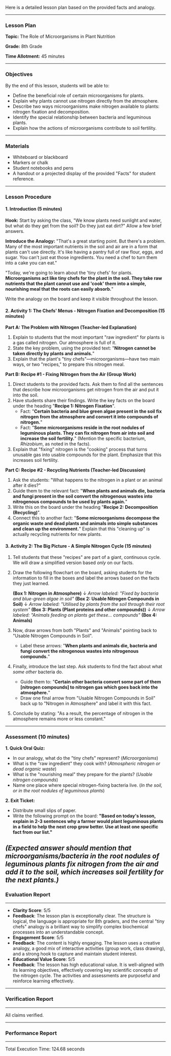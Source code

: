 Here is a detailed lesson plan based on the provided facts and analogy.

***

### **Lesson Plan**

**Topic:** The Role of Microorganisms in Plant Nutrition

**Grade:** 8th Grade

**Time Allotment:** 45 minutes

---

### **Objectives**

By the end of this lesson, students will be able to:
*   Define the beneficial role of certain microorganisms for plants.
*   Explain why plants cannot use nitrogen directly from the atmosphere.
*   Describe two ways microorganisms make nitrogen available to plants: nitrogen fixation and decomposition.
*   Identify the special relationship between bacteria and leguminous plants.
*   Explain how the actions of microorganisms contribute to soil fertility.

---

### **Materials**

*   Whiteboard or blackboard
*   Markers or chalk
*   Student notebooks and pens
*   A handout or a projected display of the provided "Facts" for student reference.

---

### **Lesson Procedure**

#### **1. Introduction (5 minutes)**

**Hook:** Start by asking the class, "We know plants need sunlight and water, but what do they get from the soil? Do they just eat dirt?" Allow a few brief answers.

**Introduce the Analogy:**
"That's a great starting point. But there's a problem. Many of the most important nutrients in the soil and air are in a form that plants can't use directly. It's like having a pantry full of raw flour, eggs, and sugar. You can't just eat those ingredients. You need a chef to turn them into a cake you can eat."

"Today, we're going to learn about the 'tiny chefs' for plants. **Microorganisms act like tiny chefs for the plant in the soil. They take raw nutrients that the plant cannot use and 'cook' them into a simple, nourishing meal that the roots can easily absorb.**"

Write the analogy on the board and keep it visible throughout the lesson.

#### **2. Activity 1: The Chefs' Menus - Nitrogen Fixation and Decomposition (15 minutes)**

**Part A: The Problem with Nitrogen (Teacher-led Explanation)**
1.  Explain to students that the most important "raw ingredient" for plants is a gas called nitrogen. Our atmosphere is full of it.
2.  State the key problem, using the provided text: "**Nitrogen cannot be taken directly by plants and animals.**"
3.  Explain that the plant's "tiny chefs"—microorganisms—have two main ways, or two "recipes," to prepare this nitrogen meal.

**Part B: Recipe #1 - Fixing Nitrogen from the Air (Group Work)**
1.  Direct students to the provided facts. Ask them to find all the sentences that describe how microorganisms get nitrogen from the air and put it into the soil.
2.  Have students share their findings. Write the key facts on the board under the heading "**Recipe 1: Nitrogen Fixation**".
    *   Fact: "**Certain bacteria and blue green algae present in the soil fix nitrogen from the atmosphere and convert it into compounds of nitrogen.**"
    *   Fact: "**Some microorganisms reside in the root nodules of leguminous plants. They can fix nitrogen from air into soil and increase the soil fertility.**" (Mention the specific bacterium, *Rhizobium*, as noted in the facts).
3.  Explain that "fixing" nitrogen is the "cooking" process that turns unusable gas into usable compounds for the plant. Emphasize that this increases soil fertility.

**Part C: Recipe #2 - Recycling Nutrients (Teacher-led Discussion)**
1.  Ask the students: "What happens to the nitrogen in a plant or an animal after it dies?"
2.  Guide them to the relevant fact: "**When plants and animals die, bacteria and fungi present in the soil convert the nitrogenous wastes into nitrogenous compounds to be used by plants again.**"
3.  Write this on the board under the heading "**Recipe 2: Decomposition (Recycling)**".
4.  Connect this to another fact: "**Some microorganisms decompose the organic waste and dead plants and animals into simple substances and clean up the environment.**" Explain that this "cleaning up" is actually recycling nutrients for new plants.

#### **3. Activity 2: The Big Picture - A Simple Nitrogen Cycle (15 minutes)**

1.  Tell students that these "recipes" are part of a giant, continuous cycle. We will draw a simplified version based *only* on our facts.
2.  Draw the following flowchart on the board, asking students for the information to fill in the boxes and label the arrows based on the facts they just learned.

    **(Box 1: Nitrogen in Atmosphere)**
    ↓  *Arrow labeled: "Fixed by bacteria and blue-green algae in soil"*
    **(Box 2: Usable Nitrogen Compounds in Soil)**
    ↓  *Arrow labeled: "Utilised by plants from the soil through their root system"*
    **(Box 3: Plants (Plant proteins and other compounds))**
    ↓  *Arrow labeled: "Animals feeding on plants get these... compounds"*
    **(Box 4: Animals)**

3.  Now, draw arrows from both "Plants" and "Animals" pointing back to "Usable Nitrogen Compounds in Soil".
    *   Label these arrows: "**When plants and animals die, bacteria and fungi convert the nitrogenous wastes into nitrogenous compounds.**"

4.  Finally, introduce the last step. Ask students to find the fact about what *some other* bacteria do.
    *   Guide them to: "**Certain other bacteria convert some part of them [nitrogen compounds] to nitrogen gas which goes back into the atmosphere.**"
    *   Draw one final arrow from "Usable Nitrogen Compounds in Soil" back up to "Nitrogen in Atmosphere" and label it with this fact.

5.  Conclude by stating: "As a result, the percentage of nitrogen in the atmosphere remains more or less constant."

---

### **Assessment (10 minutes)**

**1. Quick Oral Quiz:**
*   In our analogy, what do the "tiny chefs" represent? (*Microorganisms*)
*   What is the "raw ingredient" they cook with? (*Atmospheric nitrogen or dead organic waste*)
*   What is the "nourishing meal" they prepare for the plants? (*Usable nitrogen compounds*)
*   Name one place where special nitrogen-fixing bacteria live. (*In the soil, or in the root nodules of leguminous plants*)

**2. Exit Ticket:**
*   Distribute small slips of paper.
*   Write the following prompt on the board: **"Based on today's lesson, explain in 2-3 sentences why a farmer would plant leguminous plants in a field to help the next crop grow better. Use at least one specific fact from our list."**

*(Expected answer should mention that microorganisms/bacteria in the root nodules of leguminous plants fix nitrogen from the air and add it to the soil, which increases soil fertility for the next plants.)*
---
### Evaluation Report
---
- **Clarity Score**: 5/5
- **Feedback**: The lesson plan is exceptionally clear. The structure is logical, the language is appropriate for 8th graders, and the central "tiny chefs" analogy is a brilliant way to simplify complex biochemical processes into an understandable concept.
- **Engagement Score**: 5/5
- **Feedback**: The content is highly engaging. The lesson uses a creative analogy, a good mix of interactive activities (group work, class drawing), and a strong hook to capture and maintain student interest.
- **Educational Value Score**: 5/5
- **Feedback**: The lesson has high educational value. It is well-aligned with its learning objectives, effectively covering key scientific concepts of the nitrogen cycle. The activities and assessments are purposeful and reinforce learning effectively.

---
### Verification Report
---
All claims verified.

---
### Performance Report
---
Total Execution Time: 124.68 seconds